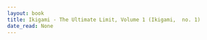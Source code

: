 ```yaml
---
layout: book
title: Ikigami - The Ultimate Limit, Volume 1 (Ikigami,  no. 1)
date_read: None
---
```

